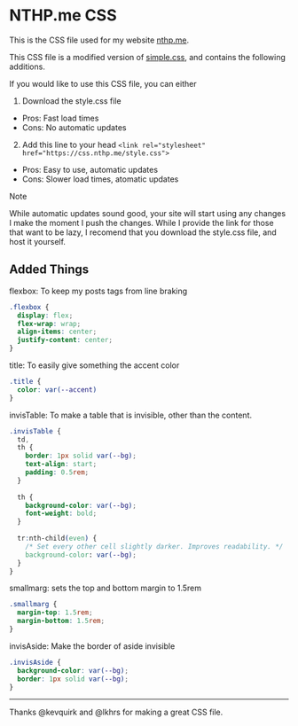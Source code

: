 # NTHP.me CSS

This is the CSS file used for my website [nthp.me](https://nthp.me). 

This CSS file is a modified version of [simple.css](https://github.com/kevquirk/simple.css), and contains the following additions.

If you would like to use this CSS file, you can either

1. Download the style.css file 

- Pros: Fast load times
- Cons: No automatic updates

2. Add this line to your head `<link rel="stylesheet" href="https://css.nthp.me/style.css">`

- Pros: Easy to use, automatic updates
- Cons: Slower load times, atomatic updates

> [!NOTE]
> While automatic updates sound good, your site will start using any changes I make the moment I push the changes.
> While I provide the link for those that want to be lazy, I recomend that you download the style.css file, and host it yourself.

## Added Things

flexbox: To keep my posts tags from line braking

```CSS
.flexbox {
  display: flex;
  flex-wrap: wrap;
  align-items: center;
  justify-content: center;
}
```

title: To easily give something the accent color

```CSS
.title {
  color: var(--accent)
}
```

invisTable: To make a table that is invisible, other than the content.

```CSS
.invisTable {
  td,
  th {
	border: 1px solid var(--bg);
	text-align: start;
	padding: 0.5rem;
  }
  
  th {
	background-color: var(--bg);
	font-weight: bold;
  }
  
  tr:nth-child(even) {
	/* Set every other cell slightly darker. Improves readability. */
	background-color: var(--bg);
  }
}
```

smallmarg: sets the top and bottom margin to 1.5rem

```CSS
.smallmarg {
  margin-top: 1.5rem;
  margin-bottom: 1.5rem;
}
```

invisAside: Make the border of aside invisible

```CSS
.invisAside {
  background-color: var(--bg);
  border: 1px solid var(--bg);
}
```

---

Thanks @kevquirk and @lkhrs for making a great CSS file.
